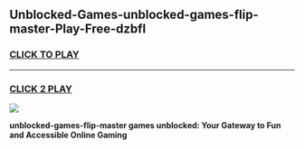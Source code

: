 
## Unblocked-Games-unblocked-games-flip-master-Play-Free-dzbfl
<h3>
<a href="https://premium76.site?title=unblocked-games-flip-master&ref=22A">CLICK TO PLAY</a></h3>
<hr>

<h3>
<a href="https://premium76.site?title=unblocked-games-flip-master&ref=22A">CLICK 2 PLAY</a>
  
</h3>

<a href="https://premium76.site?title=unblocked-games-flip-master&ref=22A"><img src="https://clearcache.store/games.png"></a>


**unblocked-games-flip-master games unblocked: Your Gateway to Fun and Accessible Online Gaming**
